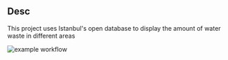 ## Desc

This project uses Istanbul's open database to display the amount of water waste in different areas

![example workflow](https://github.com/github/docs/actions/workflows/style.yaml/badge.svg)
